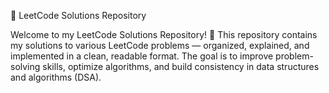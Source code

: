 🧠 LeetCode Solutions Repository

Welcome to my LeetCode Solutions Repository! 🚀
This repository contains my solutions to various LeetCode problems — organized, explained, and implemented in a clean, readable format.
The goal is to improve problem-solving skills, optimize algorithms, and build consistency in data structures and algorithms (DSA).

